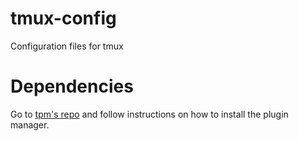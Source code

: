 # tmux-config
Configuration files for tmux

# Dependencies
Go to [tpm's repo](https://github.com/tmux-plugins/tpm) and follow instructions on how to install the plugin manager.
